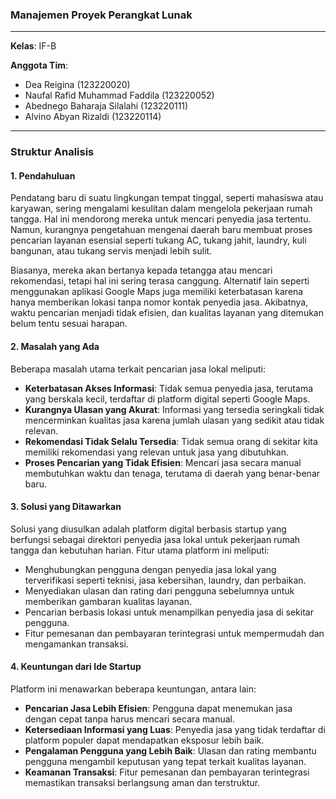 ### Manajemen Proyek Perangkat Lunak  
---

**Kelas**: IF-B  

**Anggota Tim**:  
- Dea Reigina (123220020)  
- Naufal Rafid Muhammad Faddila (123220052)  
- Abednego Baharaja Silalahi (123220111)  
- Alvino Abyan Rizaldi (123220114)  

---

### Struktur Analisis  

#### 1. Pendahuluan  
Pendatang baru di suatu lingkungan tempat tinggal, seperti mahasiswa atau karyawan, sering mengalami kesulitan dalam mengelola pekerjaan rumah tangga. Hal ini mendorong mereka untuk mencari penyedia jasa tertentu. Namun, kurangnya pengetahuan mengenai daerah baru membuat proses pencarian layanan esensial seperti tukang AC, tukang jahit, laundry, kuli bangunan, atau tukang servis menjadi lebih sulit.  

Biasanya, mereka akan bertanya kepada tetangga atau mencari rekomendasi, tetapi hal ini sering terasa canggung. Alternatif lain seperti menggunakan aplikasi Google Maps juga memiliki keterbatasan karena hanya memberikan lokasi tanpa nomor kontak penyedia jasa. Akibatnya, waktu pencarian menjadi tidak efisien, dan kualitas layanan yang ditemukan belum tentu sesuai harapan.  

#### 2. Masalah yang Ada  
Beberapa masalah utama terkait pencarian jasa lokal meliputi:  
- **Keterbatasan Akses Informasi**: Tidak semua penyedia jasa, terutama yang berskala kecil, terdaftar di platform digital seperti Google Maps.  
- **Kurangnya Ulasan yang Akurat**: Informasi yang tersedia seringkali tidak mencerminkan kualitas jasa karena jumlah ulasan yang sedikit atau tidak relevan.  
- **Rekomendasi Tidak Selalu Tersedia**: Tidak semua orang di sekitar kita memiliki rekomendasi yang relevan untuk jasa yang dibutuhkan.  
- **Proses Pencarian yang Tidak Efisien**: Mencari jasa secara manual membutuhkan waktu dan tenaga, terutama di daerah yang benar-benar baru.  

#### 3. Solusi yang Ditawarkan  
Solusi yang diusulkan adalah platform digital berbasis startup yang berfungsi sebagai direktori penyedia jasa lokal untuk pekerjaan rumah tangga dan kebutuhan harian. Fitur utama platform ini meliputi:  
- Menghubungkan pengguna dengan penyedia jasa lokal yang terverifikasi seperti teknisi, jasa kebersihan, laundry, dan perbaikan.  
- Menyediakan ulasan dan rating dari pengguna sebelumnya untuk memberikan gambaran kualitas layanan.  
- Pencarian berbasis lokasi untuk menampilkan penyedia jasa di sekitar pengguna.  
- Fitur pemesanan dan pembayaran terintegrasi untuk mempermudah dan mengamankan transaksi.  

#### 4. Keuntungan dari Ide Startup  
Platform ini menawarkan beberapa keuntungan, antara lain:  
- **Pencarian Jasa Lebih Efisien**: Pengguna dapat menemukan jasa dengan cepat tanpa harus mencari secara manual.  
- **Ketersediaan Informasi yang Luas**: Penyedia jasa yang tidak terdaftar di platform populer dapat mendapatkan eksposur lebih baik.  
- **Pengalaman Pengguna yang Lebih Baik**: Ulasan dan rating membantu pengguna mengambil keputusan yang tepat terkait kualitas layanan.  
- **Keamanan Transaksi**: Fitur pemesanan dan pembayaran terintegrasi memastikan transaksi berlangsung aman dan terstruktur.  

